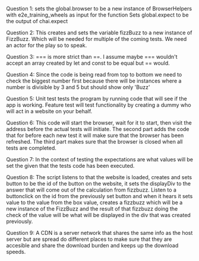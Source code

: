 Question 1:
sets the global.browser to be a new instance of BrowserHelpers with e2e_training_wheels as input for the function
Sets global.expect to be the output of chai.expect

Question 2:
This creates and sets the variable fizzBuzz to a new instance of FizzBuzz. Which will be needed for multiple of the coming tests. We need an actor for the play so to speak.


Question 3:
=== is more strict than ==. I assume maybe === wouldn't accept an array created by let and const to be equal but == would.

Question 4:
Since the code is being read from top to bottom we need to check the biggest number first because there will be instances where a number is divisible by 3 and 5 but should show only 'Buzz'

Question 5:
Unit test tests the program by running code that will see if the app is working. Feature test will test functionality by creating a dummy who will act in a website on your behalf.

Question 6:
This code will start the browser, wait for it to start, then visit the address before the actual tests will initiate.
The second part adds the code that for before each new test it will make sure that the browser has been refreshed.
The third part makes sure that the browser is closed when all tests are completed.

Question 7:
In the context of testing the expectations are what values will be set the given that the tests code has been executed.

Question 8:
The script listens to that the website is loaded, creates and sets button to be the id of the button on the website, it sets
the displayDiv to the answer that will come out of the calculation from fizzbuzz.
Listen to a buttonclick on the id from the previously set button and when it hears it 
sets value to the value from the box value, creates a fizzbuzz which will be a new instance of the FizzBuzz
and the result of that fizzbuzz doing the check of the value will be what will be displayed in the 
div that was created previously.

Question 9:
A CDN is a server network that shares the same info as the host server but are spread do different places to make sure that they are accesible and share the download burden and keeps up the download speeds.




